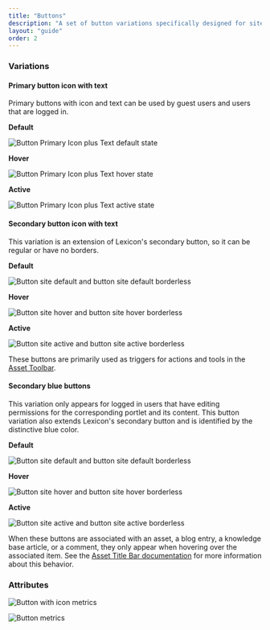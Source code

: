 ```yaml
---
title: "Buttons"
description: "A set of button variations specifically designed for site environment widgets."
layout: "guide"
order: 2
---
```

### Variations

#### Primary button icon with text

Primary buttons with icon and text can be used by guest users and users that are logged in.

**Default**

![Button Primary Icon plus Text default state](../../../images/sites/ButtonSitesPrimaryIconTextDefault.jpg)

**Hover**

![Button Primary Icon plus Text hover state](../../../images/sites/ButtonSItesPrimaryIconTextHover.jpg)

**Active**

![Button Primary Icon plus Text active state](../../../images/sites/ButtonSitesPrimaryIconTextActive.jpg)

#### Secondary button icon with text

This variation is an extension of Lexicon's secondary button, so it can be regular or have no borders.

**Default**

![Button site default and button site default borderless](../../../images/sites/ButtonSitesDefault.jpg)

**Hover**

![Button site hover and button site hover borderless](../../../images/sites/ButtonSitesHover.jpg)

**Active**

![Button site active and button site active borderless](../../../images/sites/ButtonSitesActive.jpg)

These buttons are primarily used as triggers for actions and tools in the [Asset Toolbar](./assetToolbar.html).

#### Secondary blue buttons

This variation only appears for logged in users that have editing permissions for the corresponding portlet and its content. This button variation also extends Lexicon's secondary button and is identified by the distinctive blue color.

**Default**

![Button site default and button site default borderless](../../../images/sites/ButtonSitesBlueDefault.jpg)

**Hover**

![Button site hover and button site hover borderless](../../../images/sites/ButtonSitesBlueHover.jpg)

**Active**

![Button site active and button site active borderless](../../../images/sites/ButtonSitesBlueActive.jpg)


When these buttons are associated with an asset, a blog entry, a knowledge base article, or a comment, they only appear when hovering over the associated item. See the [Asset Title Bar documentation](./assetTitleBar.html) for more information about this behavior.

### Attributes

![Button with icon metrics](../../../images/sites/ButtonSitesIconMetrics.jpg)

![Button metrics](../../../images/sites/ButtonSitesMetrics.jpg)
